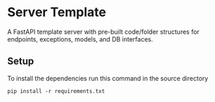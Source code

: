 # Server Template

A FastAPI template server with pre-built code/folder structures for endpoints, exceptions, models, and DB interfaces.

## Setup

To install the dependencies run this command in the source directory
```
pip install -r requirements.txt
```